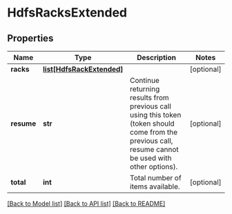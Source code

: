 # HdfsRacksExtended

## Properties
Name | Type | Description | Notes
------------ | ------------- | ------------- | -------------
**racks** | [**list[HdfsRackExtended]**](HdfsRackExtended.md) |  | [optional] 
**resume** | **str** | Continue returning results from previous call using this token (token should come from the previous call, resume cannot be used with other options). | [optional] 
**total** | **int** | Total number of items available. | [optional] 

[[Back to Model list]](../README.md#documentation-for-models) [[Back to API list]](../README.md#documentation-for-api-endpoints) [[Back to README]](../README.md)


